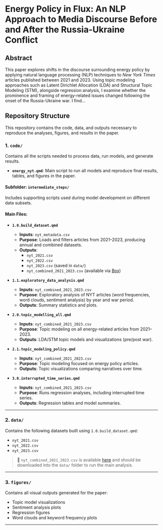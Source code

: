 # Energy Policy in Flux: An NLP Approach to Media Discourse Before and After the Russia-Ukraine Conflict

## Abstract  
This paper explores shifts in the discourse surrounding energy policy by applying natural language processing (NLP) techniques to *New York Times* articles published between 2021 and 2023. Using topic modeling approaches such as Latent Dirichlet Allocation (LDA) and Structural Topic Modeling (STM), alongside regression analysis, I examine whether the prominence and framing of energy-related issues changed following the onset of the Russia-Ukraine war. I find...

## Repository Structure

This repository contains the code, data, and outputs necessary to reproduce the analyses, figures, and results in the paper.

### 1. `code/` 

Contains all the scripts needed to process data, run models, and generate results.

- **`energy_nyt.qmd`**: Main script to run all models and reproduce final results, tables, and figures in the paper.

#### Subfolder: `intermediate_steps/`

Includes supporting scripts used during model development on different data subsets.

#### Main Files:

- **`1.0.build_dataset.qmd`**
  - **Inputs**: `nyt_metadata.csv`
  - **Purpose**: Loads and filters articles from 2021–2023, producing annual and combined datasets.
  - **Outputs**:
    - `nyt_2021.csv`
    - `nyt_2022.csv`
    - `nyt_2023.csv` (saved in `data/`)
    - `nyt_combined_2021_2023.csv` (available via [Box](https://georgetown.app.box.com/folder/317619628250))

- **`1.1.exploratory_data_analysis.qmd`**
  - **Inputs**: `nyt_combined_2021_2023.csv`
  - **Purpose**: Exploratory analysis of NYT articles (word frequencies, word clouds, sentiment analysis) by year and war period.
  - **Outputs**: Summary statistics and plots.

- **`2.0.topic_modelling_all.qmd`**
  - **Inputs**: `nyt_combined_2021_2023.csv`
  - **Purpose**: Topic modeling on all energy-related articles from 2021–2023.
  - **Outputs**: LDA/STM topic models and visualizations (pre/post war).

- **`2.1.topic_modeling_policy.qmd`**
  - **Inputs**: `nyt_combined_2021_2023.csv`
  - **Purpose**: Topic modeling focused on energy policy articles.
  - **Outputs**: Topic visualizations comparing narratives over time.

- **`3.0.interrupted_time_series.qmd`**
  - **Inputs**: `nyt_combined_2021_2023.csv`
  - **Purpose**: Runs regression analyses, including interrupted time series.
  - **Outputs**: Regression tables and model summaries.

---

### 2. `data/` 

Contains the following datasets built using `1.0.build_dataset.qmd`:

- `nyt_2021.csv`  
- `nyt_2022.csv`  
- `nyt_2023.csv`  

> 🔗 `nyt_combined_2021_2023.csv` is available [here](https://georgetown.app.box.com/folder/317619628250) and should be downloaded into the `data/` folder to run the main analysis.

---

### 3. `figures/` 

Contains all visual outputs generated for the paper:

- Topic model visualizations  
- Sentiment analysis plots  
- Regression figures  
- Word clouds and keyword frequency plots  

---

